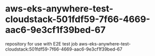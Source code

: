 # aws-eks-anywhere-test-cloudstack-501fdf59-7f66-4669-aac6-9e3cf1f39bed-67
repository for use with E2E test job aws-eks-anywhere-test-cloudstack:501fdf59-7f66-4669-aac6-9e3cf1f39bed-67
